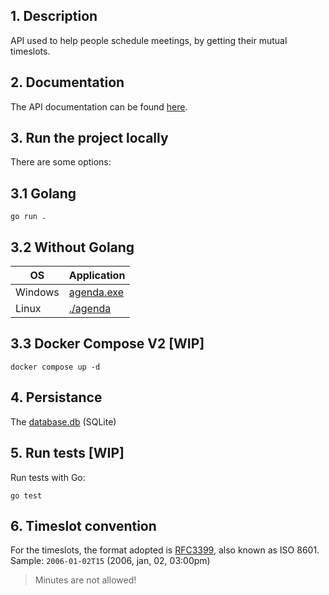 
## 1. Description

API used to help people schedule meetings, by getting their mutual timeslots.

## 2. Documentation

The API documentation can be found [here](https://documenter.getpostman.com/view/18638297/UVXjHan2).

## 3. Run the project locally

There are some options:

## 3.1 Golang

    go run .

## 3.2 Without Golang

|OS|Application|
|--|--|
|Windows|[agenda.exe](agenda.exe)|
|Linux|[./agenda](agenda)


## 3.3 Docker Compose V2 [WIP]

    docker compose up -d

## 4. Persistance
The [database.db](./database.db) (SQLite) 

## 5. Run tests [WIP]
Run tests with Go:

    go test


## 6. Timeslot convention

For the timeslots, the format adopted is [RFC3399](https://datatracker.ietf.org/doc/html/rfc3339#page-10), also known as ISO 8601. 
Sample: `2006-01-02T15` (2006, jan, 02, 03:00pm)
>Minutes are not allowed!
